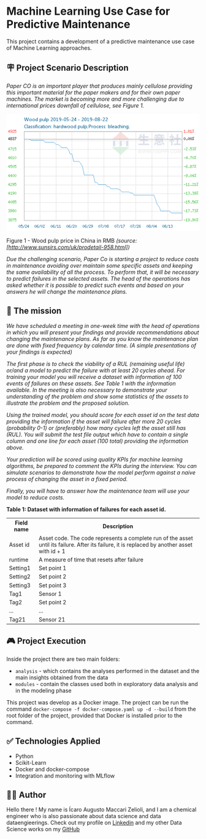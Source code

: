 # Machine Learning Use Case for Predictive Maintenance

This project contains a development of a predictive maintenance use case of Machine Learning approaches.

## 🪧 **Project Scenario Description**

*Paper CO is an important player that produces mainly cellulose providing this important material for the paper makers and for their own paper machines. The market is becoming more and more challenging due to international prices downfall of cellulose, see Figure 1.*

<img src="./img/wood_pulp.png">

Figure 1 - Wood pulp price in China in RMB *(source: [http://www.sunsirs.com/uk/prodetail-958.html])*

*Due the challenging scenario, Paper Co is starting a project to reduce costs in maintenance avoiding over maintain some specific assets and keeping the same availability of all the process. To perform that, it will be necessary to predict failures in the selected assets. 
The head of the operations has asked whether it is possible to predict such events and based on your answers he will change the maintenance plans.*

## 🎯 **The mission**

*We have scheduled a meeting in one-week time with the head of operations in which you will present your findings and provide recommendations about changing the maintenance plans. As far as you know the maintenance plan are done with fixed frequency by calendar time. (A simple presentations of your findings is expected)*

*The first phase is to check the viability of a RUL (remaining useful life) or/and a model to predict the failure with at least 20 cycles ahead. For training your model you will receive a dataset with information of 100 events of failures on these assets. See Table 1 with the information available. In the meeting is also necessary to demonstrate your understanding of the problem and show some statistics of the assets to illustrate the problem and the proposed solution.*

*Using the trained model, you should score for each asset id on the test data providing the information if the asset will failure after more 20 cycles (probability 0-1) or (preferably) how many cycles left the asset still has (RUL). You will submit the test file output which have to contain a single column and one line for each asset (100 total) providing the information above.*

*Your prediction will be scored using quality KPIs for machine learning algorithms, be prepared to comment the KPIs during the interview. You can simulate scenarios to demonstrate how the model perform against a naive process of changing the asset in a fixed period.*

*Finally, you will have to answer how the maintenance team will use your model to reduce costs.*

**Table 1: Dataset with information of failures for each asset id.**

<table>
    <tr>
        <th>Field name</th>
        <th>Description</th>
    </tr>
    <tr>
        <td>Asset id</td>
        <td>Asset code. The code represents a complete run of the asset until its failure. After its failure, it is replaced by another asset with id + 1</td>
    </tr>
    <tr>
        <td>runtime</td>
        <td>A measure of time that resets after failure</td>
    </tr>
    <tr>
        <td>Setting1</td>
        <td>Set point 1</td>
    </tr>
    <tr>
        <td>Setting2</td>
        <td>Set point 2</td>
    </tr>
    <tr>
        <td>Setting3</td>
        <td>Set point 3</td>
    </tr>
    <tr>
        <td>Tag1</td>
        <td>Sensor 1</td>
    </tr>
    <tr>
        <td>Tag2</td>
        <td>Set point 2</td>
    </tr>
    <tr>
        <td>...</td>
        <td>...</td>
    </tr>
    <tr>
        <td>Tag21</td>
        <td>Sensor 21</td>
    </tr>
</table>

## 🎮 Project Execution

Inside the project there are two main folders:

- `analysis` - which contains the analyses performed in the dataset and the main insights obtained from the data
- `modules` - contain the classes used both in exploratory data analysis and in the modeling phase

This project was develop as a Docker image. The project can be run the command `docker-compose -f docker-compose.yaml up -d --build` from the root folder of the project, provided that Docker is installed prior to the command.

## ✅ Technologies Applied

- Python
- Scikit-Learn
- Docker and docker-compose
- Integration and monitoring with MLflow

## 👷‍♂️ Author

Hello there ! My name is Ícaro Augusto Maccari Zelioli, and I am a chemical engineer who is also passionate about data science and data dataengieerings. Check out my profile on [Linkedin](https://www.linkedin.com/in/%C3%ADcaro-augusto-maccari-zelioli/) and my other Data Science works on my [GitHub](https://github.com/IAugustoMZ)